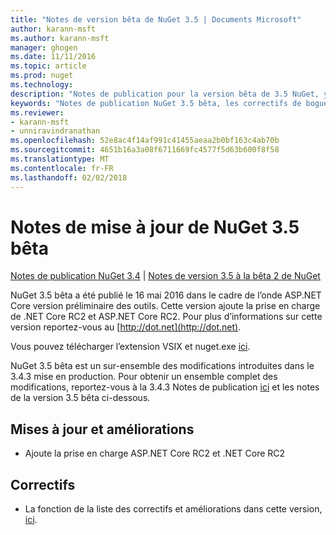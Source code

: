 ```yaml
---
title: "Notes de version bêta de NuGet 3.5 | Documents Microsoft"
author: karann-msft
ms.author: karann-msft
manager: ghogen
ms.date: 11/11/2016
ms.topic: article
ms.prod: nuget
ms.technology: 
description: "Notes de publication pour la version bêta de 3.5 NuGet, y compris les problèmes connus, les correctifs de bogues, les fonctionnalités ajoutées et dcr."
keywords: "Notes de publication NuGet 3.5 bêta, les correctifs de bogues, problèmes connus, ajouté des fonctionnalités, DCR"
ms.reviewer:
- karann-msft
- unniravindranathan
ms.openlocfilehash: 52e8ac4f14af991c41455aeaa2b0bf163c4ab70b
ms.sourcegitcommit: 4651b16a3a08f6711669fc4577f5d63b600f8f58
ms.translationtype: MT
ms.contentlocale: fr-FR
ms.lasthandoff: 02/02/2018
---
```

# <a name="nuget-35-beta-release-notes"></a>Notes de mise à jour de NuGet 3.5 bêta

[Notes de publication NuGet 3.4](../release-notes/nuget-3.4.md) | [Notes de version 3.5 à la bêta 2 de NuGet](../release-notes/nuget-3.5-Beta2.md)

NuGet 3.5 bêta a été publié le 16 mai 2016 dans le cadre de l’onde ASP.NET Core version préliminaire des outils. Cette version ajoute la prise en charge de .NET Core RC2 et ASP.NET Core RC2. Pour plus d’informations sur cette version reportez-vous au [http://dot.net](http://dot.net).

Vous pouvez télécharger l’extension VSIX et nuget.exe [ici](https://dist.nuget.org/index.html).

NuGet 3.5 bêta est un sur-ensemble des modifications introduites dans le 3.4.3 mise en production. Pour obtenir un ensemble complet des modifications, reportez-vous à la 3.4.3 Notes de publication [ici](https://github.com/NuGet/Home/issues?q=is%3Aissue+milestone%3A3.4.3+is%3Aclosed) et les notes de la version 3.5 bêta ci-dessous.

## <a name="updates-and-improvements"></a>Mises à jour et améliorations

* Ajoute la prise en charge ASP.NET Core RC2 et .NET Core RC2

## <a name="fixes"></a>Correctifs

* La fonction de la liste des correctifs et améliorations dans cette version, [ici](https://github.com/NuGet/Home/issues?q=is%3Aissue+milestone%3A%223.5+Beta%22+is%3Aclosed).
